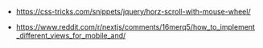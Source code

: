 - https://css-tricks.com/snippets/jquery/horz-scroll-with-mouse-wheel/

- https://www.reddit.com/r/nextjs/comments/16merq5/how_to_implement_different_views_for_mobile_and/